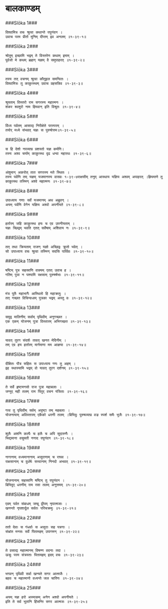 बालकाण्डम्
===============================


###Slōka 1###


    विश्वामित्र वचः श्रुत्वा कथान्ते रघुनंदन ।
    उवाच परम प्रीतो मुनिम् दीप्तम् इव अनलम् ॥१-३९-१॥


###Slōka 2###


    श्रोतुम् इच्छामि भद्रम् ते विस्तरेण कथाम् इमाम् ।
    पूर्वजो मे कथम् ब्रह्मन् यज्ञम् वै समुपाहरत् ॥१-३९-२॥


###Slōka 3###


    तस्य तत् वचनम् श्रुत्वा कौतूहल समन्वितः ।
    विश्वामित्रः तु काकुत्स्थम् उवाच प्रहसन्निव ॥१-३९-३॥


###Slōka 4###


    श्रूयताम् विस्तरो राम सगरस्य महात्मनः ।
    शंकर श्वशुरो नाम हिमवान् इति विश्रुतः ॥१-३९-४॥


###Slōka 5###


    विंध्य पर्वतम् आसाद्य निरीक्षेते परस्परम् ।
    तयोर् मध्ये संभवत् यज्ञः स पुरुषोत्तम॥१-३९-५॥


###Slōka 6###


    स हि देशो नरव्याघ्र प्रशस्तो यज्ञ कर्मणि।
    तस्य अश्व चर्याम् काकुत्स्थ दृढ धन्वा महारथः ॥१-३९-६॥


###Slōka 7###


    अंशुमान् अकरोत् तात सगरस्य मते स्थितः ।
    तस्य पर्वणि तम् यज्ञम् यजमानस्य वासवः १-३९-७राक्षसीम् तनुम् आस्थाय यज्ञिय अश्वम् अपाहरत् ।ह्रियमाणे तु काकुत्स्थ तस्मिन् अश्वे महात्मनः ॥१-३९-७॥


###Slōka 8###


    उपाध्याय गणाः सर्वे यजमानम् अथ अब्रुवन् ।
    अयम् पर्वणि वेगेन यज्ञिय अश्वो अपनीयते ॥१-३९-८॥


###Slōka 9###


    हर्तारम् जहि काकुत्स्थ हयः च एव उपनीयताम् ।
    यज्ञः च्छिद्रम् भवति एतत् सर्वेषाम् अशिवाय नः ॥१-३९-९॥


###Slōka 10###


    तत् तथा क्रियताम् राजन् यज्ञो अच्छिद्रः क्रुतो भवेत् ।
    सो उपाध्याय वचः श्रुत्वा तस्मिन् सदसि पार्थिवः ॥१-३९-१०॥


###Slōka 11###


    षष्टिम् पुत्र सहस्राणि वाक्यम् एतत् उवाच ह ।
    गतिम् पुत्रा न पश्यामि रक्षसाम् पुरुषर्षभाः ॥१-३९-११॥


###Slōka 12###


    मंत्र पूतैः महाभागैः आस्थितो हि महाक्रतुः ।
    तत् गच्छत विचिन्वध्वम् पुत्रका भद्रम् अस्तु वः ॥१-३९-१२॥


###Slōka 13###


    समुद्र मालिनीम् सर्वाम् पृथिवीम् अनुगच्छत ।
    एक एकम् योजनम् पुत्रा विस्तारम् अभिगच्छत ॥१-३९-१३॥


###Slōka 14###


    यावत् तुरग संदर्शः तावत् खनत मेदिनीम् ।
    तम् एव हय हर्तारम् मार्गमाणा मम आज्ञया ॥१-३९-१४॥


###Slōka 15###


    दीक्षितः पौत्र सहितः स उपाध्याय गणः तु अहम् ।
    इह स्थास्यामि भद्रम् वो यावत् तुरग दर्शनम् ॥१-३९-१५॥


###Slōka 16###


    ते सर्वे हृष्टमनसो राज पुत्रा महाबलाः ।
    जग्मुर् मही तलम् राम पितुर् वचन यंत्रिताः ॥१-३९-१६॥


###Slōka 17###


    गत्व तु पृथिवीम् सर्वम् अदृष्टा तम् महबलाः ।
    योजनायाम् अविस्तारम् एकैको धरणी तलम् ।बिभिदुः पुरुषव्याघ्र वज्र स्पर्श समैः भुजैः ॥१-३९-१७॥


###Slōka 18###


    शूलैः अशनि कल्पैः च हलैः च अपि सुदारुणैः ।
    भिद्यमाना वसुमती ननाद रघुनंदन ॥१-३९-१८॥


###Slōka 19###


    नागानाम् वध्यमानानाम् असुराणाम् च राघव ।
    राक्षसानाम् च दुर्धर्षः सत्त्वानाम् निनदो अभवत् ॥१-३९-१९॥


###Slōka 20###


    योजनानाम् सहस्राणि षष्टिम् तु रघुनंदन ।
    बिभिदुर् धरणीम् राम रसा तलम् अनुत्तमम् ॥१-३९-२०॥


###Slōka 21###


    एवम् पर्वत संबाधम् जम्बू द्वीपम् नृपात्मजाः ।
    खनन्तो नृपशार्दूल सर्वतः परिचक्रमुः ॥१-३९-२१॥


###Slōka 22###


    ततो देवाः स गंधर्वाः स असुराः सह पन्नगाः ।
    संभ्रांत मनसः सर्वे पितामहम् उपागमन् ॥१-३९-२२॥


###Slōka 23###


    ते प्रसाद्य महात्मानम् विषण्ण वदनाः तदा ।
    ऊचुः परम संत्रस्ताः पितामहम् इदम् वचः ॥१-३९-२३॥


###Slōka 24###


    भगवन् पृथिवी सर्वा खन्यते सगर आत्मजैः ।
    बहवः च महात्मानो वध्यन्ते जल चारिणः ॥१-३९-२४॥


###Slōka 25###


    अयम् यज्ञ हरो अस्माकम् अनेन अश्वो अपनीयते ।
    इति ते सर्व भूतानि हिंसन्ति सगर आत्मजः ॥१-३९-२५॥


